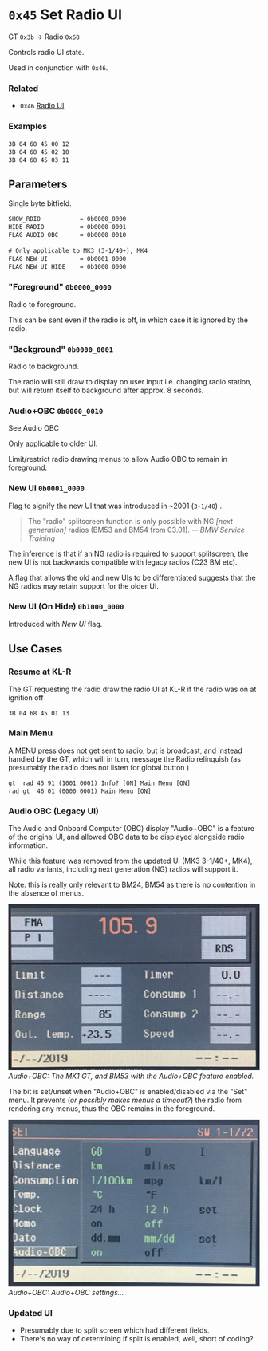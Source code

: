 # `0x45` Set Radio UI

GT `0x3b` → Radio `0x68`

Controls radio UI state.

Used in conjunction with `0x46`.

### Related

- `0x46` [Radio UI](../radio/46.md)

### Examples

    3B 04 68 45 00 12
    3B 04 68 45 02 10
    3B 04 68 45 03 11 

## Parameters

Single byte bitfield.
    
    SHOW_RDIO           = 0b0000_0000
    HIDE_RADIO          = 0b0000_0001
    FLAG_AUDIO_OBC      = 0b0000_0010
    
    # Only applicable to MK3 (3-1/40+), MK4
    FLAG_NEW_UI         = 0b0001_0000
    FLAG_NEW_UI_HIDE    = 0b1000_0000
    
### "Foreground" `0b0000_0000`

Radio to foreground.

This can be sent even if the radio is off, in which case it is ignored by the radio.

### "Background" `0b0000_0001`

Radio to background.

The radio will still draw to display on user input i.e. changing radio station, but will return itself to background after approx. 8 seconds.

### Audio+OBC `0b0000_0010`

See Audio OBC

Only applicable to older UI.

Limit/restrict radio drawing menus to allow Audio OBC to remain in foreground.

### New UI `0b0001_0000`

Flag to signify the new UI that was introduced in ~2001 (`3-1/40`) . 

> The "radio" splitscreen function is only possible with NG *[next generation]* radios (BM53 and BM54 from 03.01).
> *-- BMW Service Training*

The inference is that if an NG radio is required to support splitscreen, the new UI is not backwards compatible with legacy radios (C23 BM etc).

A flag that allows the old and new UIs to be differentiated suggests that the NG radios may retain support for the older UI.

### New UI (On Hide) `0b1000_0000`

Introduced with *New UI* flag.

## Use Cases

### Resume at KL-R

The GT requesting the radio draw the radio UI at KL-R if the radio was on at ignition off

    3B 04 68 45 01 13

### Main Menu

A MENU press does not get sent to radio, but is broadcast, and instead handled by the GT, which will in turn, message the Radio relinquish (as presumably the radio does not listen for global button )

    gt  rad 45 91 (1001 0001) Info? [ON] Main Menu [ON]
    rad gt  46 01 (0000 0001) Main Menu [ON]

### Audio OBC (Legacy UI)

The Audio and Onboard Computer (OBC) display "Audio+OBC" is a feature of the original UI, and allowed OBC data to be displayed alongside radio information.

While this feature was removed from the updated UI (MK3 3-1/40+, MK4), all radio variants, including next generation (NG) radios will support it.

Note: this is really only relevant to BM24, BM54 as there is no contention in the absence of menus.

![Audio+OBC](../radio/audio_obc/mk1_gt/audio_obc_enabled.JPG)
_Audio+OBC: The MK1 GT, and BM53 with the Audio+OBC feature enabled._
<!--![Audio+OBC](../radio/audio_obc/vm_gt/audio_obc_enabled.JPG)-->
<!--_Audio+OBC: A video module GT, and BM53 with the Audio+OBC feature enabled._-->

The bit is set/unset when "Audio+OBC" is enabled/disabled via the "Set" menu. It prevents (_or possibly makes menus a timeout?_) the radio from rendering any menus, thus the OBC remains in the foreground.

![Audio+OBC](../radio/audio_obc/mk1_gt/set_audio_obc.JPG)
_Audio+OBC: Audio+OBC settings..._
<!--![Audio+OBC](../radio/audio_obc/vm_gt/set_audio_obc.JPG)-->
<!--_Audio+OBC: Audio+OBC settings..._-->

### Updated UI

- Presumably due to split screen which had different fields.
- There's no way of determining if split is enabled, well, short of coding?
